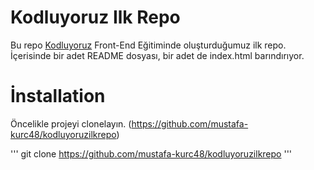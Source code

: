 # Kodluyoruz Ilk Repo

Bu repo [Kodluyoruz](https://www.kodluyoruz.org/) Front-End Eğitiminde oluşturduğumuz ilk repo. İçerisinde bir adet README dosyası, bir adet de index.html barındırıyor.

# İnstallation

Öncelikle projeyi clonelayın. (https://github.com/mustafa-kurc48/kodluyoruzilkrepo)

'''
git clone https://github.com/mustafa-kurc48/kodluyoruzilkrepo
'''

